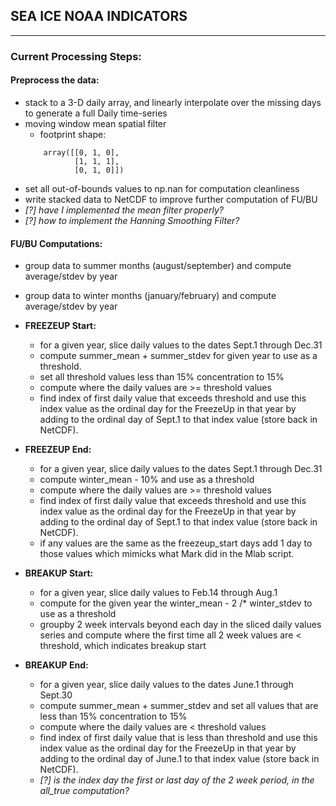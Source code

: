 ## SEA ICE NOAA INDICATORS
---
### __Current Processing Steps:__

#### Preprocess the data:
- stack to a 3-D daily array, and linearly interpolate over the missing days to generate a full Daily time-series
- moving window mean spatial filter 
	- footprint shape:
	```
		array([[0, 1, 0],
		       [1, 1, 1],
		       [0, 1, 0]])
	```
- set all out-of-bounds values to np.nan for computation cleanliness
- write stacked data to NetCDF to improve further computation of FU/BU
- _[?] have I implemented the mean filter properly?_
- _[?] how to implement the Hanning Smoothing Filter?_

#### FU/BU Computations:
- group data to summer months (august/september) and compute average/stdev by year
- group data to winter months (january/february) and compute average/stdev by year
- __FREEZEUP Start:__
	- for a given year, slice daily values to the dates Sept.1 through Dec.31
	- compute summer_mean + summer_stdev for given year to use as a threshold.
	-  set all threshold values less than 15% concentration to 15%
	- compute where the daily values are >= threshold values
	- find index of first daily value that exceeds threshold and use this index value as the ordinal day for the FreezeUp in that year by adding to the ordinal day of Sept.1 to that index value (store back in NetCDF).

- __FREEZEUP End:__
	- for a given year, slice daily values to the dates Sept.1 through Dec.31
	- compute winter_mean - 10% and use as a threshold
	- compute where the daily values are >= threshold values
	- find index of first daily value that exceeds threshold and use this index value as the ordinal day for the FreezeUp in that year by adding to the ordinal day of Sept.1 to that index value (store back in NetCDF).
	- if any values are the same as the freezeup_start days add 1 day to those values which mimicks what Mark did in the Mlab script.

- __BREAKUP Start:__
	- for a given year, slice daily values to Feb.14 through Aug.1
	- compute for the given year the winter_mean - 2 /* winter_stdev to use as a threshold
	- groupby 2 week intervals beyond each day in the sliced daily values series and compute where the first time all 2 week values are < threshold, which indicates breakup start

- __BREAKUP End:__
	- for a given year, slice daily values to the dates June.1 through Sept.30
	- compute summer_mean + summer_stdev and set all values that are less than 15% concentration to 15%
	- compute where the daily values are < threshold values
	- find index of first daily value that is less than threshold and use this index value as the ordinal day for the FreezeUp in that year by adding to the ordinal day of June.1 to that index value (store back in NetCDF).
	- _[?] is the index day the first or last day of the 2 week period, in the all_true computation?_


